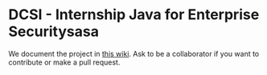 # DCSI - Internship Java for Enterprise Securitysasa

We document the project in [this wiki](https://github.com/raisercostin/dcsi/wiki).
Ask to be a collaborator if you want to contribute or make a pull request.
